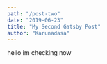 ```yaml
---
path: "/post-two"
date: "2019-06-23"
title: "My Second Gatsby Post"
author: "Karunadasa"
---
```



hello im checking now

